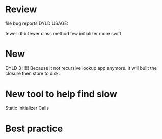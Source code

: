 # Review
file bug reports DYLD USAGE:

fewer dtib
fewer class method
few initializer
more swift

# New
DYLD 3 !!!!!
Because it not recursive lookup app anymore.
It will built the closure then store to disk.




# New tool to help find slow

Static Initializer Calls

# Best practice
